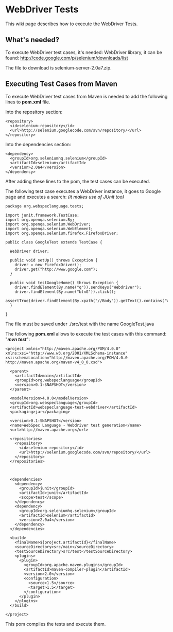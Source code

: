 # WebDriver Tests #

This wiki page describes how to execute the WebDriver Tests.


## What's needed? ##

To execute WebDriver test cases, it's needed: WebDriver library, it can be found: http://code.google.com/p/selenium/downloads/list

The file to download is selenium-server-2.0a7.zip.

## Executing Test Cases from Maven ##

To execute WebDriver test cases from Maven is needed to add the following lines to **pom.xml** file.

Into the repository section:
```
<repository>
  <id>selenium-repository</id>
  <url>http://selenium.googlecode.com/svn/repository/</url>
</repository>
```

Into the dependencies section:
```
<dependency>
  <groupId>org.seleniumhq.selenium</groupId>
  <artifactId>selenium</artifactId>
  <version>2.0a4</version>
</dependency>
```

After adding these lines to the pom, the test cases can be executed.

The following test case executes a WebDriver instance, it goes to Google page and executes a search:
_(it makes use of JUnit too)_
```
package org.webspeclanguage.tests;

import junit.framework.TestCase;
import org.openqa.selenium.By;
import org.openqa.selenium.WebDriver;
import org.openqa.selenium.WebElement;
import org.openqa.selenium.firefox.FirefoxDriver;

public class GoogleTest extends TestCase {

  WebDriver driver;

  public void setUp() throws Exception {
    driver = new FirefoxDriver();
    driver.get("http://www.google.com");
  }

  public void testGoogleHome() throws Exception {
    driver.findElement(By.name("q")).sendKeys("Webdriver");
    driver.findElement(By.name("btnG")).click();
    assertTrue(driver.findElement(By.xpath("//Body")).getText().contains("WebDriver"));
  }

}
```

The file must be saved under ./src/test with the name GoogleTest.java

The following **pom.xml** allows to execute the test cases with this command: "_**mvn test**_":
```
<project xmlns="http://maven.apache.org/POM/4.0.0" xmlns:xsi="http://www.w3.org/2001/XMLSchema-instance" xsi:schemaLocation="http://maven.apache.org/POM/4.0.0 http://maven.apache.org/maven-v4_0_0.xsd">

  <parent>
    <artifactId>main</artifactId>
    <groupId>org.webspeclanguage</groupId>
    <version>0.1-SNAPSHOT</version>
  </parent>

  <modelVersion>4.0.0</modelVersion>
  <groupId>org.webspeclanguage</groupId>
  <artifactId>webspeclanguage-test-webdriver</artifactId>
  <packaging>jar</packaging>

  <version>0.1-SNAPSHOT</version>
  <name>WebSpec Language - Webdriver test generation</name>
  <url>http://maven.apache.org</url>

  <repositories>
    <repository>
      <id>selenium-repository</id>
      <url>http://selenium.googlecode.com/svn/repository/</url>
    </repository>
  </repositories>

  

  <dependencies>
    <dependency>
      <groupId>junit</groupId>
      <artifactId>junit</artifactId>
      <scope>test</scope>
    </dependency>
    <dependency>
      <groupId>org.seleniumhq.selenium</groupId>
      <artifactId>selenium</artifactId>
      <version>2.0a4</version>
    </dependency>
  </dependencies>

  <build>
    <finalName>${project.artifactId}</finalName>
    <sourceDirectory>src/main</sourceDirectory>
    <testSourceDirectory>src/test</testSourceDirectory>
    <plugins>
      <plugin>
        <groupId>org.apache.maven.plugins</groupId>
        <artifactId>maven-compiler-plugin</artifactId>
        <version>2.0</version>
        <configuration>
          <source>1.5</source>
          <target>1.5</target>
        </configuration>
      </plugin>
    </plugins>
  </build>

</project>
```

This pom compiles the tests and execute them.